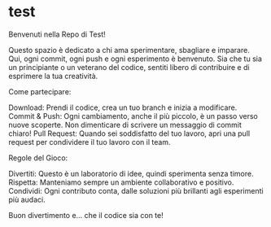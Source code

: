 # test
Benvenuti nella Repo di Test!

Questo spazio è dedicato a chi ama sperimentare, sbagliare e imparare. Qui, ogni commit, ogni push e ogni esperimento è benvenuto. Sia che tu sia un principiante o un veterano del codice, sentiti libero di contribuire e di esprimere la tua creatività.

Come partecipare:

Download: Prendi il codice, crea un tuo branch e inizia a modificare. 
Commit & Push: Ogni cambiamento, anche il più piccolo, è un passo verso nuove scoperte. Non dimenticare di scrivere un messaggio di commit chiaro!
Pull Request: Quando sei soddisfatto del tuo lavoro, apri una pull request per condividere il tuo lavoro con il team.

Regole del Gioco:

Divertiti: Questo è un laboratorio di idee, quindi sperimenta senza timore.
Rispetta: Manteniamo sempre un ambiente collaborativo e positivo.
Condividi: Ogni contributo conta, dalle soluzioni più brillanti agli esperimenti più audaci.

Buon divertimento e... che il codice sia con te!

